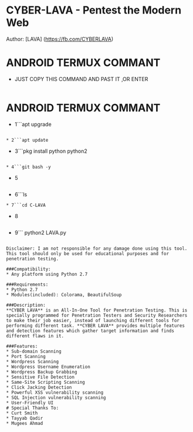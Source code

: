 # CYBER-LAVA - Pentest the Modern Web

Author: [LAVA] (https://fb.com/CYBERLAVA)

# ANDROID TERMUX COMMANT
* JUST COPY THIS COMMAND AND PAST IT ,OR ENTER
```apt upgrade && apt update && pkg install python python2 git bash -y && git clone https://github.com/CYBERLAVA/C-LAVA.git && ls $$ cd LAVA-1 && ls && python2 LAVA.py
```
# ANDROID TERMUX COMMANT

* 1```apt upgrade
``` 

* 2```apt update
``` 

* 3```pkg install python python2
``` 

* 4```git bash -y 
```
* 5
```git clone https://github.com/CYBERLAVA/C-LAVA.git 
```

* 6```ls
``` 
* 7```cd C-LAVA
```
* 8 
```ls
``` 

* 9``` python2 LAVA.py
```

Disclaimer: I am not responsible for any damage done using this tool. This tool should only be used for educational purposes and for penetration testing.

###Compatibility:
* Any platform using Python 2.7

###Requirements:
* Python 2.7
* Modules(included): Colorama, BeautifulSoup

###Description:
**CYBER LAVA** is an All-In-One Tool for Penetration Testing. This is specially programmed for Penetration Testers and Security Researchers to make their job easier, instead of launching different tools for performing different task. **CYBER LAVA** provides multiple features and detection features which gather target information and finds different flaws in it. 

###Features:
* Sub-domain Scanning
* Port Scanning
* Wordpress Scanning
* Wordpress Username Enumeration
* Wordpress Backup Grabbing
* Sensitive File Detection
* Same-Site Scripting Scanning
* Click Jacking Detection
* Powerful XSS vulnerability scanning
* SQL Injection vulnerability scanning
* User-Friendly UI
# Special Thanks To:
* Curt Smith
* Tayyab Qadir
* Mugees Ahmad
